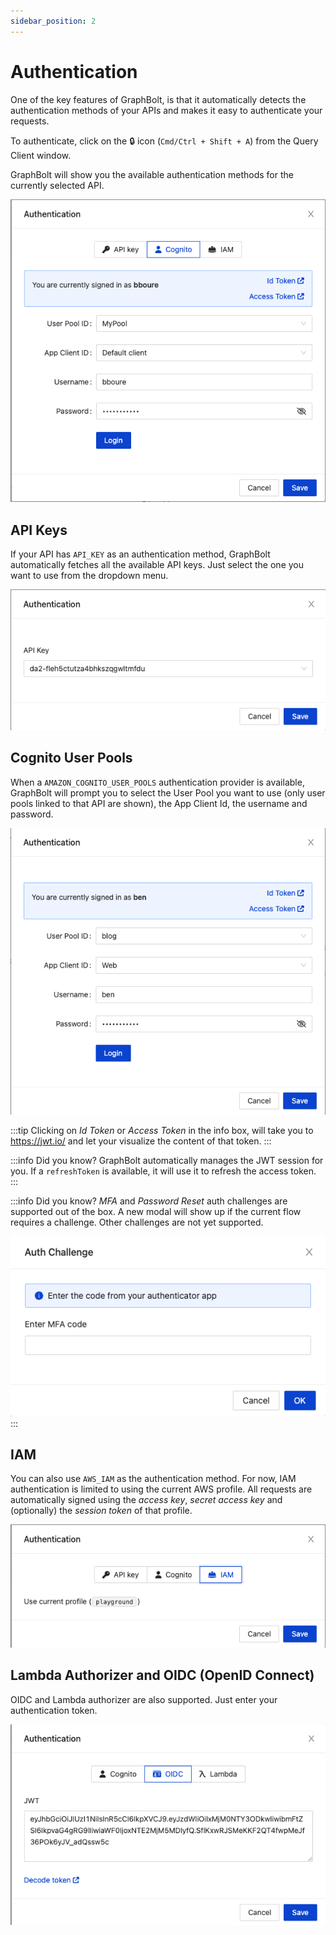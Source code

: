 ```yaml
---
sidebar_position: 2
---
```


# Authentication

One of the key features of GraphBolt, is that it automatically detects the authentication methods of your APIs and makes it easy to authenticate your requests.

To authenticate, click on the 🔒 icon (`Cmd/Ctrl + Shift + A`) from the Query Client window.

GraphBolt will show you the available authentication methods for the currently selected API.

![Authentication](img/authentication.png)

## API Keys

If your API has `API_KEY` as an authentication method, GraphBolt automatically fetches all the available API keys. Just select the one you want to use from the dropdown menu.

![API keys](img/api-keys.png)

## Cognito User Pools

When a `AMAZON_COGNITO_USER_POOLS` authentication provider is available, GraphBolt will prompt you to select the User Pool you want to use (only user pools linked to that API are shown), the App Client Id, the username and password.

![Cognito User Pools](img/cognito-user-pools.png)

:::tip
Clicking on _Id Token_ or _Access Token_ in the info box, will take you to https://jwt.io/ and let your visualize the content of that token.
:::

:::info Did you know?
GraphBolt automatically manages the JWT session for you. If a `refreshToken` is available, it will use it to refresh the access token. 
:::

:::info Did you know?
_MFA_ and _Password Reset_ auth challenges are supported out of the box. A new modal will show up if the current flow requires a challenge. Other challenges are not yet supported.

![Cognito auth challenge](img/auth-challenge.png)
:::

## IAM

You can also use `AWS_IAM` as the authentication method. For now, IAM authentication is limited to using the current AWS profile. All requests are automatically signed using the _access key_, _secret access key_ and (optionally) the _session token_ of that profile.

![IAM authentication](img/iam.png)

## Lambda Authorizer and OIDC (OpenID Connect)

OIDC and Lambda authorizer are also supported. Just enter your authentication token.

![OIDC authentication](img/oidc.png)
